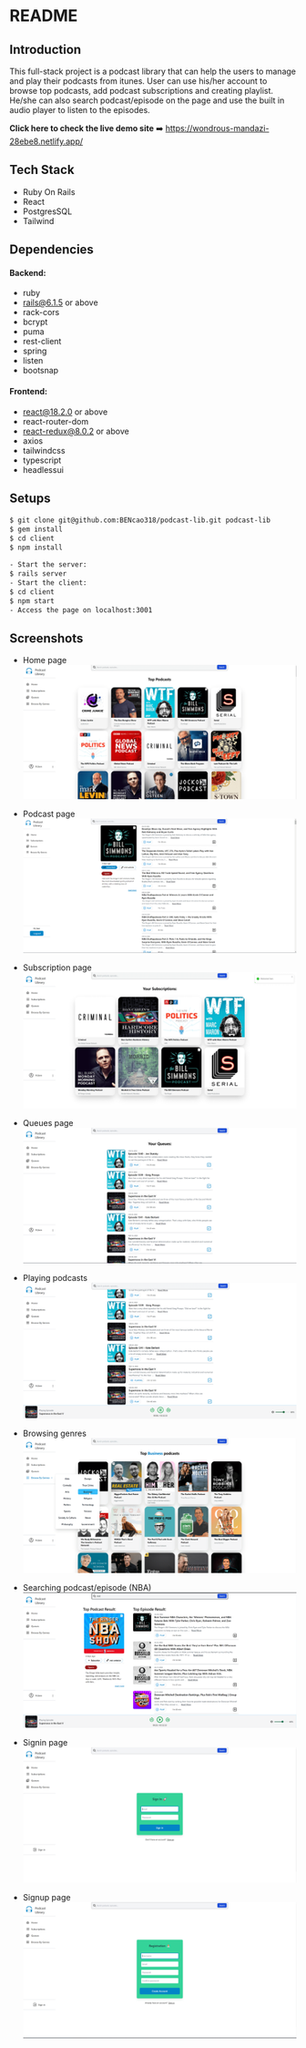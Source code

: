 # README

## Introduction

This full-stack project is a podcast library that can help the users to manage and play their podcasts from itunes.
User can use his/her account to browse top podcasts, add podcast subscriptions and creating playlist. He/she can also search podcast/episode on the page and use the built in audio player to listen to the episodes.

**Click here to check the live demo site** ➡️ https://wondrous-mandazi-28ebe8.netlify.app/

## Tech Stack

- Ruby On Rails
- React
- PostgresSQL
- Tailwind

## Dependencies

#### Backend:

- ruby
- rails@6.1.5 or above
- rack-cors
- bcrypt
- puma
- rest-client
- spring
- listen
- bootsnap

#### Frontend:

- react@18.2.0 or above
- react-router-dom
- react-redux@8.0.2 or above
- axios
- tailwindcss
- typescript
- headlessui

## Setups

```
$ git clone git@github.com:BENcao318/podcast-lib.git podcast-lib
$ gem install
$ cd client
$ npm install
```

```
- Start the server:
$ rails server
- Start the client:
$ cd client
$ npm start
- Access the page on localhost:3001
```

## Screenshots

- Home page
  ![Home Page](./screenshots/Home_Page.png)

- Podcast page
  ![Podcast Page](./screenshots/Podcast_Page.png)

- Subscription page
  ![Subscription Page](./screenshots/Subscriptions_Page.png)

- Queues page
  ![Queues Page](./screenshots/Queues_Page.png)

- Playing podcasts
  ![Playing Podcasts](./screenshots/Playing_Podcasts.png)

- Browsing genres
  ![Browsing Genres](./screenshots/Browsing_Genres.png)

- Searching podcast/episode (NBA)
  ![Searching Podcast/Episode](<./screenshots/Searching_Podcast_Or_Episodes(NBA).png>)

- Signin page
  ![Signin Page](./screenshots/Signin.png)
  
- Signup page
  ![Signup Page](./screenshots/Signup.png)

